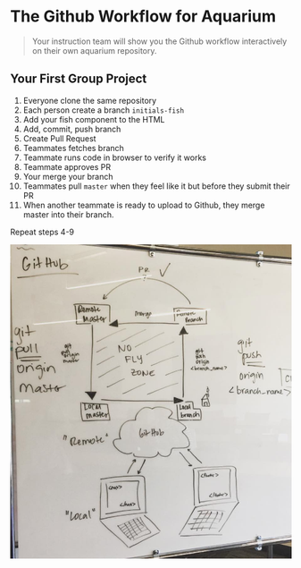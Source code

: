 # The Github Workflow for Aquarium

> Your instruction team will show you the Github workflow interactively on their own aquarium repository.

## Your First Group Project

1. Everyone clone the same repository
1. Each person create a branch `initials-fish`
1. Add your fish component to the HTML
1. Add, commit, push branch
1. Create Pull Request
1. Teammates fetches branch
1. Teammate runs code in browser to verify it works
1. Teammate approves PR
1. Your merge your branch
1. Teammates pull `master` when they feel like it but before they submit their PR
1. When another teammate is ready to upload to Github, they merge master into their branch.

Repeat steps 4-9

![](./images/github-workflow.png)